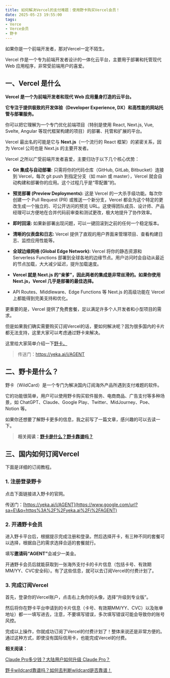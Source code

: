 ```yaml
---
title: 如何解决Vercel的支付难题：使用野卡购买Vercel会员！
date: 2025-05-23 19:55:00
tags:
- Verce
- Verce会员
- 野卡
---
```



如果你是一个前端开发者，那对Vercel一定不陌生。



Vercel 作是一个专为前端开发者设计的一体化云平台，主要用于部署和托管现代 Web 应用程序，非常受前端用户的喜爱。

## 一、Vercel 是什么

**Vercel 是一个为前端开发者和现代 Web 应用量身打造的云平台。**



**它专注于提供极致的开发体验（Developer Experience, DX）和高性能的网站托管与部署服务。**



你可以把它理解为一个专门优化前端项目（特别是使用 React, Next.js, Vue, Svelte, Angular 等现代框架构建的项目）的部署、托管和扩展的平台。



Vercel 最出名的可能是它与 **Next.js**（一个流行的 React 框架）的紧密关系，因为 Vercel 公司也是 Next.js 的主要开发者。



Vercel 之所以广受前端开发者喜爱，主要归功于以下几个核心优势：



* **Git 集成与自动部署:** 只需将你的代码仓库（GitHub, GitLab, Bitbucket）连接到 Vercel，每次 git push 到指定分支（如 main 或 master），Vercel 就会自动构建和部署你的应用。这个过程几乎是“零配置”的。



* **预览部署 (Preview Deployments):** 这是 Vercel 的一大杀手级功能。每次你创建一个 Pull Request (PR) 或推送一个新分支，Vercel 都会为这个特定的更改生成一个独立的、可公开访问的预览 URL。这使得团队成员、设计师、产品经理可以方便地在合并代码前审查和测试更改，极大地提升了协作效率。



* **即时回滚:** 如果新部署出现问题，可以一键回滚到之前的任何一个稳定版本。



* **清晰的仪表盘和日志:** Vercel 提供了直观的用户界面来管理项目、查看构建日志、监控应用性能等。



* **全球边缘网络 (Global Edge Network):** Vercel 将你的静态资源和 Serverless Functions 部署到全球各地的边缘节点。用户访问时会自动从最近的节点加载，大大减少延迟，提升加载速度。



* **Vercel 就是 Next.js 的“亲爹”，因此两者的集成是非常丝滑的。如果你使用 Next.js，Vercel 几乎是部署的最佳选择。**



* API Routes、Middleware、Edge Functions 等 Next.js 的高级功能在 Vercel 上都能得到完美支持和优化。





更重要的是，Vercel 提供了免费套餐，足以满足许多个人开发者和小型项目的需求。



但是如果我们确实需要购买订阅Vercel的话，要如何解决呢？因为很多国内的卡片都无法支持，这里大家可以考虑通过野卡来解决。



这里给大家简单介绍一下[野卡。](https://www.fengshengyusheng.cn/%e6%9c%80%e6%96%b0%e9%87%8e%e5%8d%a1wildcard%e4%bd%bf%e7%94%a8%e6%8c%87%e5%8d%97%ef%bc%9a%e8%b6%85%e5%85%a8%e9%9d%a2%e4%bb%8b%e7%bb%8d/)

> 传送门：<https://yeka.ai/i/AGENT>



## 二、野卡是什么？

野卡（WildCard）是一个专门为解决国内订阅海外产品所遇到支付难题的软件。



它的功能很简单，用户可以使用野卡购买软件服务、电商商品、广告支付等多种场景，如 ChatGPT、Claude、Google Play、Twitter、MidJourney、Poe、Notion 等。





如果你还想要了解野卡更多的信息，我之前写了一篇文章，感兴趣的可以去读一下。

> **相关阅读：[野卡是什么？野卡靠谱吗？](https://www.fengshengyusheng.cn/%e6%9c%80%e6%96%b0%e9%87%8e%e5%8d%a1wildcard%e4%bd%bf%e7%94%a8%e6%8c%87%e5%8d%97%ef%bc%9a%e8%b6%85%e5%85%a8%e9%9d%a2%e4%bb%8b%e7%bb%8d/)**



## 三、国内如何订阅Vercel



下面是详细的订阅教程。

### 1. **注册登录野卡**

点击下面链接进入野卡的官网。&#x20;

传送门：[https://yeka.ai/i/AGENT](https://www.google.com/url?sa=E\&q=https%3A%2F%2Fyeka.ai%2Fi%2FAGENT)



### 2. **开通野卡会员**

进入野卡平台后，根据提示完成注册和登录。然后选择开卡，有三种不同的套餐可以选择，根据自己的需求选择合适的套餐就行。



填写**邀请码“AGENT”**&#x4F1A;减少一美金。



开通野卡会员后就能获取到一张海外支付卡的卡片信息（包括卡号、有效期MM/YY、CVC安全码）。有了这些信息，就可以去订阅Vercel的付费计划了。





### 3. **完成订阅Vercel**

首先，登录你的Vercel账户，点击右上角你的头像，选择“升级到专业版”。



然后将你在野卡平台申请到的卡片信息（卡号、有效期MM/YY、CVC）以及账单地址）都一一填写进去，注意，不要填写错误，多次填写错误可能会导致你的账号风控。





完成以上操作，你就成功订阅了Vercel的付费计划了！整体来说还是非常方便的。通过这种方式，即使没有国际信用卡，也能完成Vercel的付费。



**相关阅读：**


[Claude Pro多少钱？大陆用户如何升级 Claude Pro？](https://yeka-card.github.io/2025/05/08/Claude%20Pro%E5%A4%9A%E5%B0%91%E9%92%B1%EF%BC%9F%E5%A4%A7%E9%99%86%E7%94%A8%E6%88%B7%E5%A6%82%E4%BD%95%E5%8D%87%E7%BA%A7%20Claude%20Pro/)

[野卡wildcard靠谱吗？如何去判断wildcard是否靠谱！](https://yeka-card.github.io/2025/05/13/%E9%87%8E%E5%8D%A1wildcard%E9%9D%A0%E8%B0%B1%E5%90%97%EF%BC%9F%E5%A6%82%E4%BD%95%E5%8E%BB%E5%88%A4%E6%96%ADwildcard%E6%98%AF%E5%90%A6%E9%9D%A0%E8%B0%B1%EF%BC%81/)
